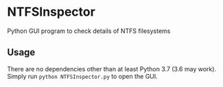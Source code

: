# NTFSInspector
Python GUI program to check details of NTFS filesystems
## Usage
There are no dependencies other than at least Python 3.7 (3.6 may work). Simply run `python NTFSInspector.py` to open the GUI.
